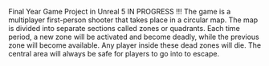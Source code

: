 Final Year Game Project in Unreal 5 IN PROGRESS !!!
The game is a multiplayer first-person shooter that takes place in a circular map. The map is divided into separate sections called zones or quadrants. Each time period, a new zone will be activated and become deadly, while the previous zone will become available. Any player inside these dead zones will die. The central area will always be safe for players to go into to escape.

